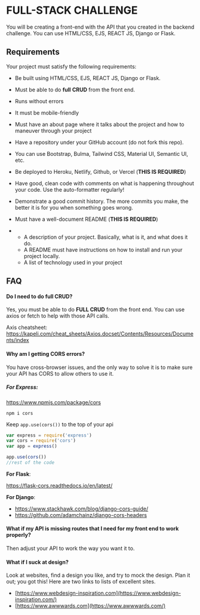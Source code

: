# FULL-STACK CHALLENGE

You will be creating a front-end with the API that you created in the backend challenge. You can use HTML/CSS, EJS, REACT JS, Django or Flask. 

## Requirements

Your project must satisfy the following requirements:

- Be built using HTML/CSS, EJS, REACT JS, Django or Flask.

- Must be able to do **full** **CRUD** from the front end.

- Runs without errors

- It must be mobile-friendly

- Must have an about page where it talks about the project and how to maneuver through your project

- Have a repository under your GitHub account (do not fork this repo).

- You can use Bootstrap, Bulma, Tailwind CSS, Material UI, Semantic UI, etc. 

- Be deployed to Heroku, Netlify, Github, or Vercel (**THIS IS REQUIRED**)

- Have good, clean code with comments on what is happening throughout your code. Use the auto-formatter regularly!

- Demonstrate a good commit history. The more commits you make, the better it is for you when something goes wrong.

- Must have a well-document README (**THIS IS REQUIRED**)

- - A description of your project. Basically, what is it, and what does it do.
  - A README must have instructions on how to install and run your project locally.
  - A list of technology used in your project

## FAQ

#### **Do I need to do full CRUD?**

Yes, you must be able to do **FULL CRUD** from the front end. You can use axios or fetch to help with those API calls.

Axis cheatsheet: https://kapeli.com/cheat_sheets/Axios.docset/Contents/Resources/Documents/index

#### **Why am I getting CORS errors?**

You have cross-browser issues, and the only way to solve it is to make sure your API has CORS to allow others to use it.



##### **For Express**:

https://www.npmjs.com/package/cors

```
npm i cors
```

Keep `app.use(cors())` to the top of your api

```javascript
var express = require('express')
var cors = require('cors')
var app = express()

app.use(cors())
//rest of the code
```



**For Flask**:

https://flask-cors.readthedocs.io/en/latest/

**For Django**:

- https://www.stackhawk.com/blog/django-cors-guide/
- https://github.com/adamchainz/django-cors-headers



#### **What if my API is missing routes that I need for my front end to work properly?**

Then adjust your API to work the way you want it to.

#### **What if I suck at design?**

Look at websites, find a design you like, and try to mock the design. Plan it out; you got this! Here are two links to lists of excellent sites.

- [https://www.webdesign-inspiration.com](https://www.webdesign-inspiration.com/)
- [https://www.awwwards.com](https://www.awwwards.com/)

